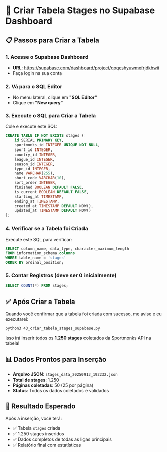 # 🚀 Criar Tabela Stages no Supabase Dashboard

## 📋 Passos para Criar a Tabela

### 1. Acesse o Supabase Dashboard
- **URL**: https://supabase.com/dashboard/project/qoqeshyuwmxfrjdkhwii
- Faça login na sua conta

### 2. Vá para o SQL Editor
- No menu lateral, clique em **"SQL Editor"**
- Clique em **"New query"**

### 3. Execute o SQL para Criar a Tabela
Cole e execute este SQL:

```sql
CREATE TABLE IF NOT EXISTS stages (
    id SERIAL PRIMARY KEY,
    sportmonks_id INTEGER UNIQUE NOT NULL,
    sport_id INTEGER,
    country_id INTEGER,
    league_id INTEGER,
    season_id INTEGER,
    type_id INTEGER,
    name VARCHAR(255),
    short_code VARCHAR(10),
    sort_order INTEGER,
    finished BOOLEAN DEFAULT FALSE,
    is_current BOOLEAN DEFAULT FALSE,
    starting_at TIMESTAMP,
    ending_at TIMESTAMP,
    created_at TIMESTAMP DEFAULT NOW(),
    updated_at TIMESTAMP DEFAULT NOW()
);
```

### 4. Verificar se a Tabela foi Criada
Execute este SQL para verificar:

```sql
SELECT column_name, data_type, character_maximum_length 
FROM information_schema.columns 
WHERE table_name = 'stages' 
ORDER BY ordinal_position;
```

### 5. Contar Registros (deve ser 0 inicialmente)
```sql
SELECT COUNT(*) FROM stages;
```

## ✅ Após Criar a Tabela

Quando você confirmar que a tabela foi criada com sucesso, me avise e eu executarei:

```bash
python3 43_criar_tabela_stages_supabase.py
```

Isso irá inserir todos os **1.250 stages** coletados da Sportmonks API na tabela!

## 📊 Dados Prontos para Inserção

- **Arquivo JSON**: `stages_data_20250913_192232.json`
- **Total de stages**: 1.250
- **Páginas coletadas**: 50 (25 por página)
- **Status**: Todos os dados coletados e validados

## 🎯 Resultado Esperado

Após a inserção, você terá:
- ✅ Tabela `stages` criada
- ✅ 1.250 stages inseridos
- ✅ Dados completos de todas as ligas principais
- ✅ Relatório final com estatísticas
